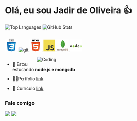 

<h1 align="left">Olá, eu sou Jadir de Oliveira 👍</h1>

<div>
    <img height="180em" src="https://github-readme-stats-JadirXavier.vercel.app/api/top-langs?username=JadirXavier&show_icons=true&locale=en&layout=compact" alt="Top Languages">
    <img height="180em" src="https://github-readme-stats-JadirXavier.vercel.app/api?username=JadirXavier&show_icons=true&locale=en" alt="GitHub Stats">
 <br>
 <br>
  <p align="left"> <a href="https://www.w3schools.com/css/" target="_blank" rel="noreferrer"> <img src="https://raw.githubusercontent.com/devicons/devicon/master/icons/css3/css3-original-wordmark.svg" alt="css3" width="40" height="40"/> </a> <a href="https://git-scm.com/" target="_blank" rel="noreferrer"> <img src="https://www.vectorlogo.zone/logos/git-scm/git-scm-icon.svg" alt="git" width="40" height="40"/> </a> <a href="https://www.w3.org/html/" target="_blank" rel="noreferrer"> <img src="https://raw.githubusercontent.com/devicons/devicon/master/icons/html5/html5-original-wordmark.svg" alt="html5" width="40" height="40"/> </a> <a href="https://developer.mozilla.org/en-US/docs/Web/JavaScript" target="_blank" rel="noreferrer"> <img src="https://raw.githubusercontent.com/devicons/devicon/master/icons/javascript/javascript-original.svg" alt="javascript" width="40" height="40"/> </a> <a href="https://www.mongodb.com/" target="_blank" rel="noreferrer"> <img src="https://raw.githubusercontent.com/devicons/devicon/master/icons/mongodb/mongodb-original-wordmark.svg" alt="mongodb" width="40" height="40"/> </a> <a href="https://nodejs.org" target="_blank" rel="noreferrer"> <img src="https://raw.githubusercontent.com/devicons/devicon/master/icons/nodejs/nodejs-original-wordmark.svg" alt="nodejs" width="40" height="40"/> </a> </p>
</div>

<img align="right" alt="Coding" width="400" src="https://i.pinimg.com/originals/fa/da/ac/fadaaccbe42be76393b341017b735367.gif">

##

- 🌱 Estou estudando **node.js e mongodb**

- 👨‍💻Portfólio [link](https://jadirxavier.github.io/portfolio/)

- 📄 Currículo [link](https://drive.google.com/file/d/1Q3W_htUxbX9JdBbl6sgKBoQ8k4l5QTjp/view?usp=sharing)

##

<h3 align="left">Fale comigo</h3>
<p align="left">

<div> 
  <a href = "mailto:joxf1994@gmail.com"><img src="https://img.shields.io/badge/-Gmail-%23333?style=for-the-badge&logo=gmail&logoColor=white" target="_blank"></a>
  <a href="https://www.linkedin.com/in/jadir-xavier-bbb552b8/" target="_blank"><img src="https://img.shields.io/badge/-LinkedIn-%230077B5?style=for-the-badge&logo=linkedin&logoColor=white" target="_blank"></a> 
  
</div>



